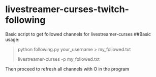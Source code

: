 # livestreamer-curses-twitch-following
Basic script to get followed channels for livestreamer-curses
##Basic usage:
>python following.py your_username > my_followed.txt
>
>livestreamer-curses -p my_followed.txt

Then proceed to refresh all channels with O in the program
